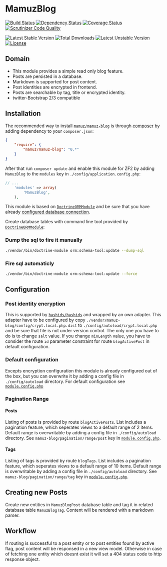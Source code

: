 # MamuzBlog

[![Build Status](https://travis-ci.org/mamuz/MamuzBlog.svg?branch=master)](https://travis-ci.org/mamuz/MamuzBlog)
[![Dependency Status](https://www.versioneye.com/user/projects/538f788746c473980c00001d/badge.svg)](https://www.versioneye.com/user/projects/538f788746c473980c00001d)
[![Coverage Status](https://coveralls.io/repos/mamuz/MamuzBlog/badge.png?branch=master)](https://coveralls.io/r/mamuz/MamuzBlog?branch=master)
[![Scrutinizer Code Quality](https://scrutinizer-ci.com/g/mamuz/MamuzBlog/badges/quality-score.png?b=master)](https://scrutinizer-ci.com/g/mamuz/MamuzBlog/?branch=master)

[![Latest Stable Version](https://poser.pugx.org/mamuz/mamuz-blog/v/stable.svg)](https://packagist.org/packages/mamuz/mamuz-blog)
[![Total Downloads](https://poser.pugx.org/mamuz/mamuz-blog/downloads.svg)](https://packagist.org/packages/mamuz/mamuz-blog)
[![Latest Unstable Version](https://poser.pugx.org/mamuz/mamuz-blog/v/unstable.svg)](https://packagist.org/packages/mamuz/mamuz-blog)
[![License](https://poser.pugx.org/mamuz/mamuz-blog/license.svg)](https://packagist.org/packages/mamuz/mamuz-blog)

## Domain

 - This module provides a simple read only blog feature.
 - Posts are persisted in a database.
 - Markdown is supported for post content.
 - Post identities are encrypted in frontend.
 - Posts are searchable by tag, title or encrypted identity.
 - twitter-Bootstrap 2/3 compatible

## Installation

The recommended way to install
[`mamuz/mamuz-blog`](https://packagist.org/packages/mamuz/mamuz-blog) is through
[composer](http://getcomposer.org/) by adding dependency to your `composer.json`:

```json
{
    "require": {
        "mamuz/mamuz-blog": "0.*"
    }
}
```

After that run `composer update` and enable this module for ZF2 by adding
`MamuzBlog` to the `modules` key in `./config/application.config.php`:

```php
// ...
    'modules' => array(
        'MamuzBlog',
    ),
```

This module is based on [`DoctrineORMModule`](https://github.com/doctrine/DoctrineORMModule)
and be sure that you have already [configured database connection](https://github.com/doctrine/DoctrineORMModule).

Create database tables with command line tool provided by
[`DoctrineORMModule`](https://github.com/doctrine/DoctrineORMModule):

### Dump the sql to fire it manually
```sh
./vendor/bin/doctrine-module orm:schema-tool:update --dump-sql
```

### Fire sql automaticly

```sh
./vendor/bin/doctrine-module orm:schema-tool:update --force
```

## Configuration

### Post identity encryption

This is supported by [`hashids/hashids`](https://github.com/ivanakimov/hashids.php)
and wrapped by an own adapter. This adapter have to be configured by copy `./vendor/mamuz-blog/config/crypt.local.php.dist`
to `./config/autoload/crypt.local.php` and be sure that file is not under version control.
The only one you have to do is to change `salt` value.
If you change `minLength` value, you have to consider the route `id` parameter
constraint for route `blogActivePost` in default configuration.

### Default configuration

Excepts encryption configuration this module is already configured out of the box, but you can overwrite it by
adding a config file in `./config/autoload` directory.
For default configuration see
[`module.config.php`](https://github.com/mamuz/MamuzContact/blob/master/config/module.config.php)

### Pagination Range

#### Posts

Listing of posts is provided by route `blogActivePosts`. List includes a pagination feature, which seperates
views to a default range of 2 items. Default range is overwritable by adding a config file in `./config/autoload` directory.
See `mamuz-blog/pagination/range/post` key in
[`module.config.php`](https://github.com/mamuz/MamuzContact/blob/master/config/module.config.php).

#### Tags

Listing of tags is provided by route `blogTags`. List includes a pagination feature, which seperates
views to a default range of 10 items. Default range is overwritable by adding a config file in `./config/autoload` directory.
See `mamuz-blog/pagination/range/tag` key in
[`module.config.php`](https://github.com/mamuz/MamuzContact/blob/master/config/module.config.php).

## Creating new Posts

Create new entities in `MamuzBlogPost` database table and tag it in related database table `MamuzBlogTag`.
Content will be rendered with a markdown parser.

## Workflow

If routing is successful to a post entity or to post entities found by active flag,
post content will be responsed in a new view model. Otherwise in case of fetching one entity which doesnt exist
it will set a 404 status code to http response object.
